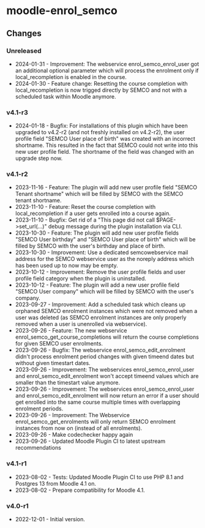 moodle-enrol_semco
==================

Changes
-------

### Unreleased

* 2024-01-31 - Improvement: The webservice enrol_semco_enrol_user got an additional optional parameter which will process the enrolment only if local_recompletion is enabled in the course.
* 2024-01-30 - Feature change: Resetting the course completion with local_recompletion is now trigged directly by SEMCO and not with a scheduled task within Moodle anymore.

### v4.1-r3

* 2024-01-18 - Bugfix: For installations of this plugin which have been upgraded to v4.2-r2 (and not freshly installed on v4.2-r2), the user profile field "SEMCO User place of birth" was created with an incorrect shortname. This resulted in the fact that SEMCO could not write into this new user profile field. The shortname of the field was changed with an upgrade step now.

### v4.1-r2

* 2023-11-16 - Feature: The plugin will add new user profile field "SEMCO Tenant shortname" which will be filled by SEMCO with the SEMCO tenant shortname.
* 2023-11-10 - Feature: Reset the course completion with local_recompletion if a user gets enrolled into a course again.
* 2023-11-10 - Bugfix: Get rid of a "This page did not call $PAGE->set_url(...)" debug message during the plugin installation via CLI.
* 2023-10-30 - Feature: The plugin will add new user profile fields "SEMCO User birthday" and "SEMCO User place of birth" which will be filled by SEMCO with the user's birthday and place of birth.
* 2023-10-30 - Improvement: Use a dedicated semcowebservice mail address for the SEMCO webservice user as the noreply address which has been used up to now may be empty.
* 2023-10-12 - Improvement: Remove the user profile fields and user profile field category when the plugin is uninstalled. 
* 2023-10-12 - Feature: The plugin will add a new user profile field "SEMCO User company" which will be filled by SEMCO with the user's company. 
* 2023-09-27 - Improvement: Add a scheduled task which cleans up orphaned SEMCO enrolment instances which were not removed when a user was deleted (as SEMCO enrolment instances are only properly removed when a user is unenrolled via webservice).
* 2023-09-26 - Feature: The new webservice enrol_semco_get_course_completions will return the course completions for given SEMCO user enrolments.
* 2023-09-26 - Bugfix: The webservice enrol_semco_edit_enrolment didn't process enrolment period changes with given timeend dates but without given timestart dates.
* 2023-09-26 - Improvement: The webservices enrol_semco_enrol_user and enrol_semco_edit_enrolment won't accept timeend values which are smaller than the timestart value anymore.
* 2023-09-26 - Improvement: The webservices enrol_semco_enrol_user and enrol_semco_edit_enrolment will now return an error if a user should get enrolled into the same course multiple times with overlapping enrolment periods.
* 2023-09-26 - Improvement: The Webservice enrol_semco_get_enrolments will only return SEMCO enrolment instances from now on (instead of all enrolments).
* 2023-09-26 - Make codechecker happy again
* 2023-09-26 - Updated Moodle Plugin CI to latest upstream recommendations

### v4.1-r1

* 2023-08-02 - Tests: Updated Moodle Plugin CI to use PHP 8.1 and Postgres 13 from Moodle 4.1 on.
* 2023-08-02 - Prepare compatibility for Moodle 4.1.

### v4.0-r1

* 2022-12-01 - Initial version.
